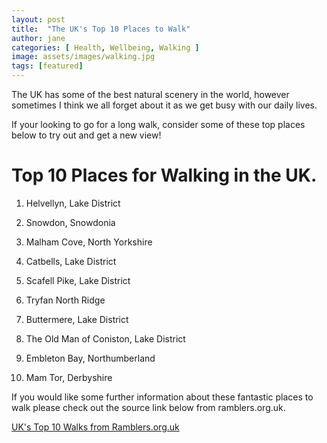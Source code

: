 ```yaml
---
layout: post
title:  "The UK's Top 10 Places to Walk"
author: jane
categories: [ Health, Wellbeing, Walking ]
image: assets/images/walking.jpg
tags: [featured]
---
```

The UK has some of the best natural scenery in the world, however sometimes I think we all forget about it as we get busy with our daily lives. 

If your looking to go for a long walk, consider some of these top places below to try out and get a new view!

# Top 10 Places for Walking in the UK.

1. Helvellyn, Lake District

2. Snowdon, Snowdonia

3. Malham Cove, North Yorkshire

4. Catbells, Lake District

5. Scafell Pike, Lake District

6. Tryfan North Ridge

7. Buttermere, Lake District

8. The Old Man of Coniston, Lake District

9. Embleton Bay, Northumberland

10. Mam Tor, Derbyshire

If you would like some further information about these fantastic places to walk please check out the source link below from ramblers.org.uk.

[UK's Top 10 Walks from Ramblers.org.uk](https://www.ramblers.org.uk/go-walking/itv-britains-best-walks/the-top-10.aspx)
